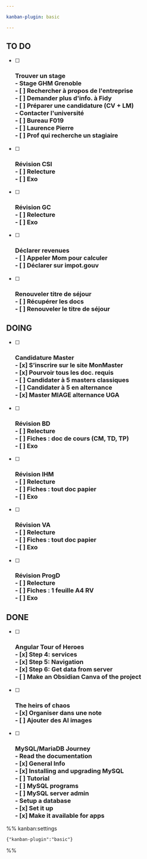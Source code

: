 ```yaml
---

kanban-plugin: basic

---
```


## TO DO

- [ ] ### Trouver un stage<br>- Stage GHM Grenoble<br>    - [ ] Rechercher à propos de l'entreprise<br>    - [ ] Demander plus d'info. à Fidy<br>    - [ ] Préparer une candidature (CV + LM)<br>- Contacter l'université<br>    - [ ] Bureau F019<br>    - [ ] Laurence Pierre<br>    - [ ] Prof qui recherche un stagiaire
- [ ] ### Révision CSI<br>- [ ] Relecture<br>- [ ] Exo
- [ ] ### Révision GC<br>- [ ] Relecture<br>- [ ] Exo
- [ ] ### Déclarer revenues<br>- [ ] Appeler Mom pour calculer<br>- [ ] Déclarer sur impot.gouv
- [ ] ### Renouveler titre de séjour<br>- [ ] Récupérer les docs<br>- [ ] Renouveler le titre de séjour


## DOING

- [ ] ### Candidature Master<br>- [x] S’inscrire sur le site MonMaster<br>- [x] Pourvoir tous les doc. requis<br>- [ ] Candidater à 5 masters classiques<br>- [ ] Candidater à 5 en alternance<br>    - [x] Master MIAGE alternance UGA
- [ ] ### Révision BD<br>- [ ] Relecture<br>- [ ] Fiches : doc de cours (CM, TD, TP)<br>- [ ] Exo
- [ ] ### Révision IHM<br>- [ ] Relecture<br>- [ ] Fiches : tout doc papier<br>- [ ] Exo
- [ ] ### Révision VA<br>- [ ] Relecture<br>- [ ] Fiches : tout doc papier<br>- [ ] Exo
- [ ] ### Révision ProgD<br>- [ ] Relecture<br>- [ ] Fiches : 1 feuille A4 RV<br>- [ ] Exo


## DONE

- [ ] ### Angular Tour of Heroes<br>- [x] Step 4: services<br>- [x] Step 5: Navigation<br>- [x] Step 6: Get data from server<br>- [ ] Make an Obsidian Canva of the project
- [ ] ### The heirs of chaos<br>- [x] Organiser dans une note<br>- [ ] Ajouter des AI images
- [ ] ### MySQL/MariaDB Journey<br>- Read the documentation<br>    - [x] General Info<br>    - [x] Installing and upgrading MySQL<br>    - [ ] Tutorial<br>    - [ ] MySQL programs<br>    - [ ] MySQL server admin<br>- Setup a database<br>    - [x] Set it up<br>    - [x] Make it available for apps




%% kanban:settings
```
{"kanban-plugin":"basic"}
```
%%